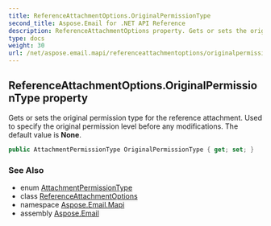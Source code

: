 ```yaml
---
title: ReferenceAttachmentOptions.OriginalPermissionType
second_title: Aspose.Email for .NET API Reference
description: ReferenceAttachmentOptions property. Gets or sets the original permission type for the reference attachment. Used to specify the original permission level before any modifications. The default value is None
type: docs
weight: 30
url: /net/aspose.email.mapi/referenceattachmentoptions/originalpermissiontype/
---
```

## ReferenceAttachmentOptions.OriginalPermissionType property

Gets or sets the original permission type for the reference attachment. Used to specify the original permission level before any modifications. The default value is **None**.

```csharp
public AttachmentPermissionType OriginalPermissionType { get; set; }
```

### See Also

* enum [AttachmentPermissionType](../../../aspose.email/attachmentpermissiontype/)
* class [ReferenceAttachmentOptions](../)
* namespace [Aspose.Email.Mapi](../../referenceattachmentoptions/)
* assembly [Aspose.Email](../../../)



